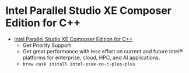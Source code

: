 # Intel Parallel Studio XE Composer Edition for C++
- [Intel Parallel Studio XE Composer Edition for C++](https://software.intel.com/en-us/parallel-studio-xe)
  -    Get Priority Support
  - Get great performance with less effort on current and future Intel® platforms for enterprise, cloud, HPC, and AI applications.
  - `brew cask install intel-psxe-ce-c-plus-plus`

